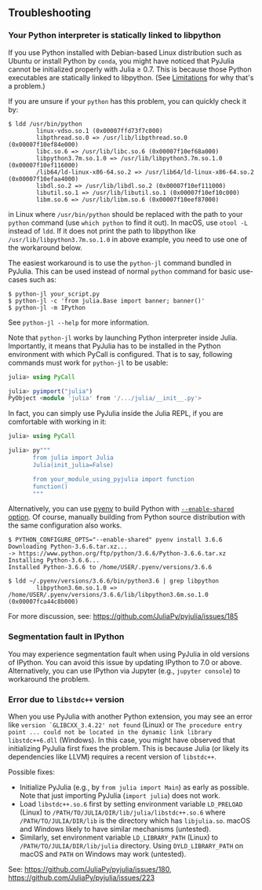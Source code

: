 Troubleshooting
---------------

### Your Python interpreter is statically linked to libpython

If you use Python installed with Debian-based Linux distribution such
as Ubuntu or install Python by `conda`, you might have noticed that
PyJulia cannot be initialized properly with Julia ≥ 0.7.  This is
because those Python executables are statically linked to libpython.
(See [Limitations](limitations.md) for why that's a problem.)

If you are unsure if your `python` has this problem, you can quickly
check it by:

```console
$ ldd /usr/bin/python
        linux-vdso.so.1 (0x00007ffd73f7c000)
        libpthread.so.0 => /usr/lib/libpthread.so.0 (0x00007f10ef84e000)
        libc.so.6 => /usr/lib/libc.so.6 (0x00007f10ef68a000)
        libpython3.7m.so.1.0 => /usr/lib/libpython3.7m.so.1.0 (0x00007f10ef116000)
        /lib64/ld-linux-x86-64.so.2 => /usr/lib64/ld-linux-x86-64.so.2 (0x00007f10efaa4000)
        libdl.so.2 => /usr/lib/libdl.so.2 (0x00007f10ef111000)
        libutil.so.1 => /usr/lib/libutil.so.1 (0x00007f10ef10c000)
        libm.so.6 => /usr/lib/libm.so.6 (0x00007f10eef87000)
```

in Linux where `/usr/bin/python` should be replaced with the path to
your `python` command (use `which python` to find it out).  In macOS,
use `otool -L` instead of `ldd`.  If it does not print the path to
libpython like `/usr/lib/libpython3.7m.so.1.0` in above example, you
need to use one of the workaround below.

The easiest workaround is to use the `python-jl` command bundled in
PyJulia.  This can be used instead of normal `python` command for
basic use-cases such as:

```console
$ python-jl your_script.py
$ python-jl -c 'from julia.Base import banner; banner()'
$ python-jl -m IPython
```

See `python-jl --help` for more information.

Note that `python-jl` works by launching Python interpreter inside
Julia.  Importantly, it means that PyJulia has to be installed in the
Python environment with which PyCall is configured.  That is to say,
following commands must work for `python-jl` to be usable:

```julia
julia> using PyCall

julia> pyimport("julia")
PyObject <module 'julia' from '/.../julia/__init__.py'>
```

In fact, you can simply use PyJulia inside the Julia REPL, if you are
comfortable with working in it:

```julia
julia> using PyCall

julia> py"""
       from julia import Julia
       Julia(init_julia=False)

       from your_module_using_pyjulia import function
       function()
       """
```

Alternatively, you can use [pyenv](https://github.com/pyenv/pyenv) to
build Python with
[`--enable-shared` option](https://github.com/pyenv/pyenv/wiki#how-to-build-cpython-with---enable-shared).
Of course, manually building from Python source distribution with the
same configuration also works.

```console
$ PYTHON_CONFIGURE_OPTS="--enable-shared" pyenv install 3.6.6
Downloading Python-3.6.6.tar.xz...
-> https://www.python.org/ftp/python/3.6.6/Python-3.6.6.tar.xz
Installing Python-3.6.6...
Installed Python-3.6.6 to /home/USER/.pyenv/versions/3.6.6

$ ldd ~/.pyenv/versions/3.6.6/bin/python3.6 | grep libpython
        libpython3.6m.so.1.0 => /home/USER/.pyenv/versions/3.6.6/lib/libpython3.6m.so.1.0 (0x00007fca44c8b000)
```

For more discussion, see:
<https://github.com/JuliaPy/pyjulia/issues/185>

### Segmentation fault in IPython

You may experience segmentation fault when using PyJulia in old
versions of IPython.  You can avoid this issue by updating IPython to
7.0 or above.  Alternatively, you can use IPython via Jupyter (e.g.,
`jupyter console`) to workaround the problem.

### Error due to `libstdc++` version

When you use PyJulia with another Python extension, you may see an
error like ``version `GLIBCXX_3.4.22' not found`` (Linux) or `The
procedure entry point ... could not be located in the dynamic link
library libstdc++6.dll` (Windows).  In this case, you might have
observed that initializing PyJulia first fixes the problem.  This is
because Julia (or likely its dependencies like LLVM) requires a recent
version of `libstdc++`.

Possible fixes:

* Initialize PyJulia (e.g., by `from julia import Main`) as early as
  possible.  Note that just importing PyJulia (`import julia`) does
  not work.
* Load `libstdc++.so.6` first by setting environment variable
  `LD_PRELOAD` (Linux) to
  `/PATH/TO/JULIA/DIR/lib/julia/libstdc++.so.6` where
  `/PATH/TO/JULIA/DIR/lib` is the directory which has `libjulia.so`.
  macOS and Windows likely to have similar mechanisms (untested).
* Similarly, set environment variable `LD_LIBRARY_PATH` (Linux) to
  `/PATH/TO/JULIA/DIR/lib/julia` directory.  Using `DYLD_LIBRARY_PATH`
  on macOS and `PATH` on Windows may work (untested).

See:
<https://github.com/JuliaPy/pyjulia/issues/180>,
<https://github.com/JuliaPy/pyjulia/issues/223>
